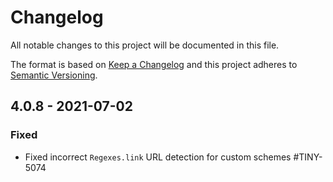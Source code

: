 # Changelog
All notable changes to this project will be documented in this file.

The format is based on [Keep a Changelog](http://keepachangelog.com/en/1.0.0/)
and this project adheres to [Semantic Versioning](http://semver.org/spec/v2.0.0.html).

## 4.0.8 - 2021-07-02

### Fixed
- Fixed incorrect `Regexes.link` URL detection for custom schemes #TINY-5074
